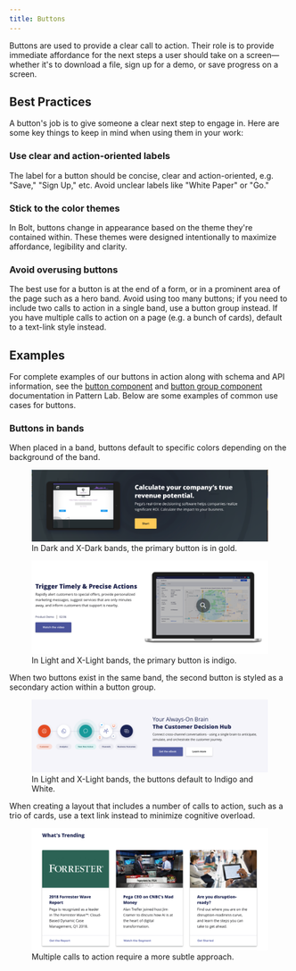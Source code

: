 ```yaml
---
title: Buttons
---
```


Buttons are used to provide a clear call to action. Their role is to provide immediate affordance for the next steps a user should take on a screen—whether it's to download a file, sign up for a demo, or save progress on a screen.

## Best Practices

A button's job is to give someone a clear next step to engage in. Here are some key things to keep in mind when using them in your work:

### Use clear and action-oriented labels

The label for a button should be concise, clear and action-oriented, e.g. "Save," "Sign Up," etc. Avoid unclear labels like "White Paper" or "Go."

### Stick to the color themes

In Bolt, buttons change in appearance based on the theme they're contained within. These themes were designed intentionally to maximize affordance, legibility and clarity. 

### Avoid overusing buttons

The best use for a button is at the end of a form, or in a prominent area of the page such as a hero band. Avoid using too many buttons; if you need to include two calls to action in a single band, use a button group instead. If you have multiple calls to action on a page (e.g. a bunch of cards), default to a text-link style instead.

## Examples

For complete examples of our buttons in action along with schema and API information, see the [button component](https://bolt-design-system.com/pattern-lab/?p=viewall-components-button) and [button group component](https://bolt-design-system.com/pattern-lab/?p=viewall-components-buttons-group) documentation in Pattern Lab. Below are some examples of common use cases for buttons.

### Buttons in bands

When placed in a band, buttons default to specific colors depending on the background of the band.

<figure>
<img src="../../../images/band_dark_single-button.png" />
<figcaption>In Dark and X-Dark bands, the primary button is in gold.</figcaption>
</figure>

<figure>
<img src="../../../images/band_xlight_one-button.png" />
<figcaption>In Light and X-Light bands, the primary button is indigo.</figcaption>
</figure>

When two buttons exist in the same band, the second button is styled as a secondary action within a button group. 

<figure>
<img src="../../../images/band_light_dual-button.png" />
<figcaption>In Light and X-Light bands, the buttons default to Indigo and White.</figcaption>
</figure>

When creating a layout that includes a number of calls to action, such as a trio of cards, use a text link instead to minimize cognitive overload.

<figure>
<img src="../../../images/band_xlight_three-cards.png" />
<figcaption>Multiple calls to action require a more subtle approach.</figcaption>
</figure>